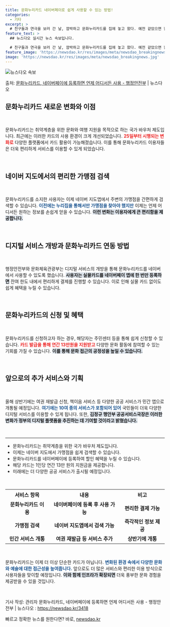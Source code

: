 ```yaml
---
title: 문화누리카드 네이버페이로 쉽게 사용할 수 있는 방법!
categories:
  - 기타
excerpt: >
  # 친구들과 연극을 보러 간 날, 깜박하고 문화누리카드를 집에 놓고 왔다. 예전 같았으면 할인도 못 받고 현…
feature_text: >
  ## 뉴스다오 실시간 뉴스 속보입니다.

  # 친구들과 연극을 보러 간 날, 깜박하고 문화누리카드를 집에 놓고 왔다. 예전 같았으면 할인도 못 받고 현…
feature_image: 'https://newsdao.kr/res/images/meta/newsdao_breakingnews.jpg'
image: 'https://newsdao.kr/res/images/meta/newsdao_breakingnews.jpg'
---
```


![뉴스다오 속보](https://newsdao.kr/res/images/meta/newsdao_breakingnews.jpg)

<p>출처: <a href="https://newsdao.kr/3418" rel="dofollow">문화누리카드, 네이버페이에 등록하면 언제 어디서든 사용 - 행정안전부</a> | 뉴스다오</p>

<h2 data-ke-size="size26">문화누리카드 새로운 변화와 이점</h2>

<p data-ke-size="size16">&nbsp;</p> 

문화누리카드는 취약계층을 위한 문화와 여행 지원을 목적으로 하는 국가 바우처 제도입니다. 최근에는 이러한 카드의 사용 환경이 크게 개선되었습니다. <b><span style="color: #ee2323;">25일부터 시행되는 변화로</span></b> 다양한 플랫폼에서 카드 활용이 가능해졌습니다. 이를 통해 문화누리카드 이용자들은 더욱 편리하게 서비스를 이용할 수 있게 되었습니다. 

<p data-ke-size="size16">&nbsp;</p>

<h2 data-ke-size="size26">네이버 지도에서의 편리한 가맹점 검색</h2>

<p data-ke-size="size16">&nbsp;</p>

문화누리카드를 소지한 사용자는 이제 네이버 지도앱에서 주변의 가맹점을 간편하게 검색할 수 있습니다. <b><span style="color: #1a5490;">이전에는 누리집을 통해서만 가맹점을 찾아야 했지만</span></b> 이제는 언제 어디서든 원하는 정보를 손쉽게 얻을 수 있습니다. <b><span style="background-color: #21538527;">이런 변화는 이용자에게 큰 편리함을 제공합니다.</span></b>

<p data-ke-size="size16">&nbsp;</p>

<h2 data-ke-size="size26">디지털 서비스 개방과 문화누리카드 연동 방법</h2>

<p data-ke-size="size16">&nbsp;</p>

행정안전부와 문화체육관광부는 디지털 서비스의 개방을 통해 문화누리카드를 네이버에서 사용할 수 있도록 했습니다. <b><span style="background-color: #21538527;">사용자는 실물카드를 네이버페이 앱에 한 번만 등록하면</span></b> 잔여 한도 내에서 편리하게 결제를 진행할 수 있습니다. 이로 인해 실물 카드 없이도 쉽게 혜택을 누릴 수 있습니다.

<p data-ke-size="size16">&nbsp;</p>

<h2 data-ke-size="size26">문화누리카드의 신청 및 혜택</h2>

<p data-ke-size="size16">&nbsp;</p>

문화누리카드를 신청하고자 하는 경우, 해당자는 주민센터 등을 통해 쉽게 신청할 수 있습니다. <b><span style="color: #ee2323;">카드 발급을 통해 연간 13만원을 지원받고</span></b> 다양한 문화 활동에 참여할 수 있는 기회를 가질 수 있습니다. <b><span style="background-color: #21538527;">이를 통해 문화 접근의 공정성을 높일 수 있습니다.</span></b>

<p data-ke-size="size16">&nbsp;</p>

<h2 data-ke-size="size26">앞으로의 추가 서비스와 기획</h2>

<p data-ke-size="size16">&nbsp;</p>

올해 상반기에는 여권 재발급 신청, 책이음 서비스 등 다양한 공공 서비스가 민간 앱으로 개통될 예정입니다. <b><span style="color: #1a5490;">여기에는 10여 종의 서비스가 포함되어 있어</span></b> 국민들이 더욱 다양한 디지털 서비스를 이용할 수 있게 됩니다. 또한, <b><span style="background-color: #21538527;">김정규 행안부 공공서비스국장은 이러한 변화가 정부의 디지털 플랫폼을 추진하는 데 기여할 것이라고 밝혔습니다.</span></b>

<p data-ke-size="size16">&nbsp;</p>

<hr />

<ul>
    <li>문화누리카드는 취약계층을 위한 국가 바우처 제도입니다.</li>
    <li>이제는 네이버 지도에서 가맹점을 쉽게 검색할 수 있습니다.</li>
    <li>문화누리카드를 네이버페이에 등록하여 할인 혜택을 누릴 수 있습니다.</li>
    <li>해당 카드는 1인당 연간 13만 원의 지원금을 제공합니다.</li>
    <li>미래에는 더 다양한 공공 서비스가 출시될 예정입니다.</li>
</ul>

<p data-ke-size="size16">&nbsp;</p>

<table style="width: 100%;">
    <tr>
        <th style="text-align: center;">서비스 항목</th>
        <th style="text-align: center;">내용</th>
        <th style="text-align: center;">비고</th>
    </tr>
    <tr>
        <td style="text-align: center; height: 17px;"><b>문화누리카드 이용</b></td>
        <td style="text-align: center; height: 17px;"><b>네이버페이에 등록 후 사용 가능</b></td>
        <td style="text-align: center; height: 17px;"><b>편리한 결제 가능</b></td>
    </tr>
    <tr>
        <td style="text-align: center; height: 17px;"><b>가맹점 검색</b></td>
        <td style="text-align: center; height: 17px;"><b>네이버 지도앱에서 검색 가능</b></td>
        <td style="text-align: center; height: 17px;"><b>즉각적인 정보 제공</b></td>
    </tr>
    <tr>
        <td style="text-align: center; height: 17px;"><b>민간 서비스 개통</b></td>
        <td style="text-align: center; height: 17px;"><b>여권 재발급 등 서비스 추가</b></td>
        <td style="text-align: center; height: 17px;"><b>상반기에 개통</b></td>
    </tr>
</table>

<p data-ke-size="size16">&nbsp;</p>

문화누리카드는 이제 더 이상 단순한 카드가 아닙니다. <b><span style="color: #1a5490;">변화된 환경 속에서 다양한 문화와 예술에 대한 접근성을 높여줍니다.</span></b> 앞으로도 더 많은 서비스와 편리한 이용 방식으로 사용자들을 맞이할 예정입니다. <b><span style="background-color: #21538527;">이와 함께 인프라가 확장되면</span></b> 더욱 풍부한 문화 경험을 제공받을 수 있을 것입니다. 

<p data-ke-size="size16">&nbsp;</p>

기사 작성: 관리자 문화누리카드, 네이버페이에 등록하면 언제 어디서든 사용 - 행정안전부 | 뉴스다오  : https://newsdao.kr/3418 

빠르고 정확한 뉴스를 원한다면? 바로, <a href="https://newsdao.kr" rel="dofollow">newsdao.kr</a>


